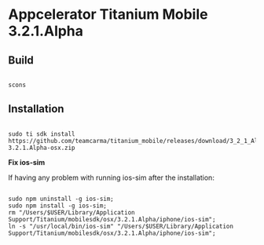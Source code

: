 Appcelerator Titanium Mobile 3.2.1.Alpha
============================

Build
-----------

```

scons

```


Installation
-----------

```

sudo ti sdk install https://github.com/teamcarma/titanium_mobile/releases/download/3_2_1_Alpha/mobilesdk-3.2.1.Alpha-osx.zip

```

**Fix ios-sim**

If having any problem with running ios-sim after the installation:

```

sudo npm uninstall -g ios-sim;
sudo npm install -g ios-sim;
rm "/Users/$USER/Library/Application Support/Titanium/mobilesdk/osx/3.2.1.Alpha/iphone/ios-sim";
ln -s "/usr/local/bin/ios-sim" "/Users/$USER/Library/Application Support/Titanium/mobilesdk/osx/3.2.1.Alpha/iphone/ios-sim";

```


